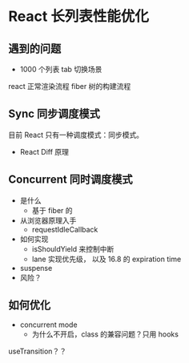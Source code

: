 # React 长列表性能优化

## 遇到的问题

-   1000 个列表 tab 切换场景

react 正常渲染流程 fiber 树的构建流程

## Sync 同步调度模式

目前 React 只有一种调度模式：同步模式。

- React Diff 原理

## Concurrent 同时调度模式

-   是什么
    -   基于 fiber 的
-   从浏览器原理入手
    -   requestIdleCallback
-  如何实现
    - isShouldYield 来控制中断
    - lane 实现优先级， 以及 16.8 的 expiration time
-  suspense
-  风险？

<!-- ## fiber 与 hook -->

<!-- ## React 渲染原理

-   Fiber 是什么，解决什么问题
    -   stack reconciler 作对比
    -   17 lane 相对于
-   render 过程
    -   diff
-   commit 过程
    -   WIP 树显示 -->

## 如何优化

-   concurrent mode
    -   为什么不开启，class 的兼容问题？只用 hooks


useTransition？？